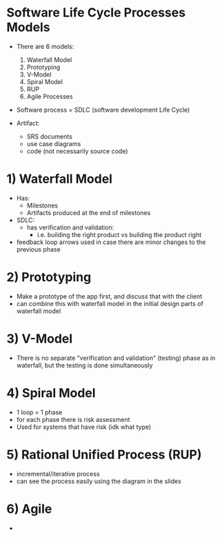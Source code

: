 # Software Life Cycle Processes Models
- There are 6 models:
	1) Waterfall Model
	2) Prototyping
	3) V-Model
	4) Spiral Model
	5) RUP
	6) Agile Processes

- Software process = SDLC (software development Life Cycle)
- Artifact:
	- SRS documents
	- use case diagrams
	- code (not necessarily source code)
# 1) Waterfall Model
- Has:
	- Milestones
	- Artifacts produced at the end of milestones
- SDLC:
	- has verification and validation:
		- i.e. building the right product vs building the product right
- feedback loop arrows used in case there are minor changes to the previous phase
# 2) Prototyping
- Make a prototype of the app first, and discuss that with the client
- can combine this with waterfall model in the initial design parts of waterfall model
# 3) V-Model
- There is no separate "verification and validation" (testing) phase as in waterfall, but the testing is done simultaneously 
# 4) Spiral Model
- 1 loop = 1 phase
- for each phase there is risk assessment
- Used for systems that have risk (idk what type)
# 5) Rational Unified Process (RUP)
- incremental/iterative process
- can see the process easily using the diagram in the slides
# 6) Agile
- 